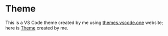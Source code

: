 
# Theme

This is a VS Code theme created by me using [themes.vscode.one](https://themes.vscode.one/ "Click here to see themes.vscode.one website") 
website; here is [Theme](https://themes.vscode.one/theme/Aman/Q5Dlh2SI "Click here to customize My Theme")  created by me.

